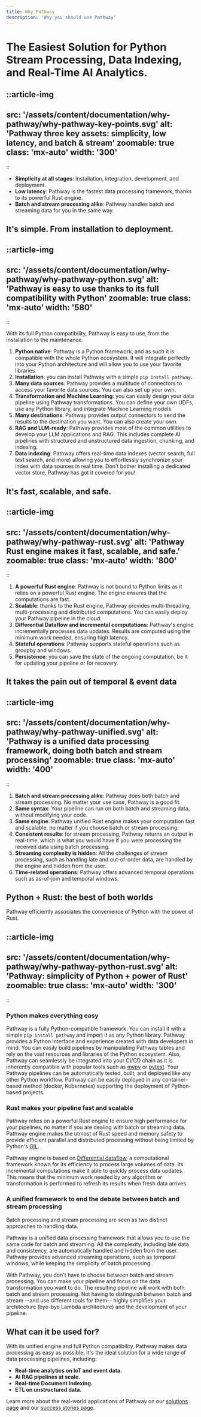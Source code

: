 ```yaml
---
title: Why Pathway
description: 'Why you should use Pathway'
---
```


# The Easiest Solution for Python Stream Processing, Data Indexing, and Real-Time AI Analytics.

<!-- https://www.canva.com/design/DAGEibqmR74/6QHiszH-xUcKeBSCciNuYA/edit?utm_content=DAGEibqmR74&utm_campaign=designshare&utm_medium=link2&utm_source=sharebutton -->
<!-- ![Pathway three key assets: simplicity, low latency, and batch & stream](/assets/content/documentation/why-pathway/why-pathway-key-points.svg) -->
::article-img
---
src: '/assets/content/documentation/why-pathway/why-pathway-key-points.svg'
alt: 'Pathway three key assets: simplicity, low latency, and batch & stream'
zoomable: true
class: 'mx-auto'
width: '300'
---
::

- **Simplicity at all stages**: Installation, integration, development, and deployment.
- **Low latency**: Pathway is the fastest data processing framework, thanks to its powerful Rust engine.
- **Batch and stream processing alike**: Pathway handles batch and streaming data for you in the same way.


## It's simple. From installation to deployment.

<!-- https://www.canva.com/design/DAGEirGYDO0/YtOm02qpZF52oy6C022low/edit?utm_content=DAGEirGYDO0&utm_campaign=designshare&utm_medium=link2&utm_source=sharebutton -->
<!-- ![Pathway is easy to use thanks to its full compatibility with Python](/assets/content/documentation/why-pathway/why-pathway-python.svg) -->
::article-img
---
src: '/assets/content/documentation/why-pathway/why-pathway-python.svg'
alt: 'Pathway is easy to use thanks to its full compatibility with Python'
zoomable: true
class: 'mx-auto'
width: '580'
---
::

With its full Python compatibility, Pathway is easy to use, from the installation to the maintenance.

1. **Python native**: Pathway is a Python framework, and as such it is compatible with the whole Python ecosystem. It will integrate perfectly into your Python architecture and will allow you to use your favorite libraries.
2. **Installation**: you can install Pathway with a simple `pip install pathway`.
3. **Many data sources**: Pathway provides a multitude of connectors to access your favorite data sources. You can also set up your own.
4. **Transformation and Machine Learning**: you can easily design your data pipeline using Pathway transformations. You can define your own UDFs, use any Python library, and integrate Machine Learning models.
5. **Many destinations**: Pathway provides output connectors to send the results to the destination you want. You can also create your own.
6. **RAG and LLM-ready**: Pathway provides most of the common utilities to develop your LLM applications and RAG. This includes complete AI pipelines with structured and unstructured data ingestion, chunking, and indexing.
7. **Data indexing**: Pathway offers real-time data indexes (vector search, full text search, and more) allowing you to effortlessly synchronize your index with data sources in real time. Don't bother installing a dedicated vector store, Pathway has got it covered for you!

## It's fast, scalable, and safe.

<!-- https://www.canva.com/design/DAGEipyLAgo/kZCSb7DqOXTnVbvghT2m2w/edit?utm_content=DAGEipyLAgo&utm_campaign=designshare&utm_medium=link2&utm_source=sharebutton -->
<!-- ![Pathway Rust engine makes it fast, scalable, and safe.](/assets/content/documentation/why-pathway/why-pathway-rust.svg) -->
::article-img
---
src: '/assets/content/documentation/why-pathway/why-pathway-rust.svg'
alt: 'Pathway Rust engine makes it fast, scalable, and safe.'
zoomable: true
class: 'mx-auto'
width: '800'
---
::

1. **A powerful Rust engine**: Pathway is not bound to Python limits as it relies on a powerful Rust engine. The engine ensures that the computations are fast.
2. **Scalable**: thanks to the Rust engine, Pathway provides multi-threading, multi-processing and distributed computations. You can easily deploy your Pathway pipeline in the cloud.
3. **Differential Dataflow and incremental computations**: Pathway's engine incrementally processes data updates. Results are computed using the minimum work needed, ensuring high latency.
4. **Stateful operations**: Pathway supports stateful operations such as groupby and windows.
5. **Persistence**: you can save the state of the ongoing computation, be it for updating your pipeline or for recovery.
<!-- 6. **Fault-tolerant** -->

## It takes the pain out of temporal & event data

<!-- https://www.canva.com/design/DAGEiyGFyX4/3cMkRN6D5jmomK7vC-p0NQ/edit?utm_content=DAGEiyGFyX4&utm_campaign=designshare&utm_medium=link2&utm_source=sharebutton -->
<!-- ![Pathway is a unified data processing framework, doing both batch and stream processing](/assets/content/documentation/why-pathway/why-pathway-unified.svg) -->
::article-img
---
src: '/assets/content/documentation/why-pathway/why-pathway-unified.svg'
alt: 'Pathway is a unified data processing framework, doing both batch and stream processing'
zoomable: true
class: 'mx-auto'
width: '400'
---
::

1. **Batch and stream processing alike**: Pathway does both batch and stream processing. No matter your use case, Pathway is a good fit.
2. **Same syntax**: Your pipeline can run on both batch and streaming data, without modifying your code.
3. **Same engine**: Pathway unified Rust engine makes your computation fast and scalable, no matter if you choose batch or stream processing.
4. **Consistent results**: for stream processing, Pathway returns an output in real-time, which is what you would have if you were processing the received data using batch processing.
5. **Streaming complexity is hidden**: All the challenges of stream processing, such as handling late and out-of-order data, are handled by the engine and hidden from the user.
6. **Time-related operations**: Pathway offers advanced temporal operations such as as-of-join and temporal windows. 

## Python + Rust: the best of both worlds

Pathway efficiently associates the convenience of Python with the power of Rust.

<!-- https://www.canva.com/design/DAGEjAJ_cS0/wdoUAK8nJpp85jcjjbHLnQ/edit?utm_content=DAGEjAJ_cS0&utm_campaign=designshare&utm_medium=link2&utm_source=sharebutton -->
<!-- ![Pathway: simplicity of Python + power of Rust](/assets/content/documentation/why-pathway/why-pathway-python-rust.svg) -->
::article-img
---
src: '/assets/content/documentation/why-pathway/why-pathway-python-rust.svg'
alt: 'Pathway: simplicity of Python + power of Rust'
zoomable: true
class: 'mx-auto'
width: '300'
---
::

### Python makes everything easy

Pathway is a fully Python-compatible framework.
You can install it with a simple `pip install pathway` and import it as any Python library.
Pathway provides a Python interface and experience created with data developers in mind.
You can easily build pipelines by manipulating Pathway tables and rely on the vast resources and libraries of the Python ecosystem.
Also, Pathway can seamlessly be integrated into your CI/CD chain as it is inherently compatible with popular tools such as [mypy](https://mypy-lang.org/) or [pytest](https://pytest.org/).
Your Pathway pipelines can be automatically tested, built, and deployed like any other Python workflow.
Pathway can be easily deployed in any container-based method (docker, Kubernetes) supporting the deployment of Python-based projects.

### Rust makes your pipeline fast and scalable

Pathway relies on a powerful Rust engine to ensure high performance for your pipelines, no matter if you are dealing with batch or streaming data.
Pathway engine makes the utmost of Rust speed and memory safety to provide efficient parallel and distributed processing without being limited by Python's [GIL](https://en.wikipedia.org/w/index.php?title=Global_interpreter_lock&oldid=1144836295).

Pathway engine is based on [Differential dataflow](https://timelydataflow.github.io/differential-dataflow/), a computational framework known for its efficiency to process large volumes of data.
Its incremental computations make it able to quickly process data updates.
This means that the minimum work needed by any algorithm or transformation is performed to refresh its results when fresh data arrives.

### A unified framework to end the debate between batch and stream processing

Batch processing and stream processing are seen as two distinct approaches to handling data.
<!-- However, when you think about it, all the data we interact with is, in essence, a data stream.
Data is typically generated and updated over time. -->
Pathway is a unified data processing framework that allows you to use the same code for batch and streaming.
All the complexity, including late data and consistency, are automatically handled and hidden from the user.
Pathway provides advanced streaming operations, such as temporal windows, while keeping the simplicity of batch processing.

With Pathway, you don't have to choose between batch and stream processing.
You can make your pipeline and focus on the data transformation you want to do.
The resulting pipeline will work with both batch and stream processing.
Not having to distinguish between batch and stream --and use different tools for them-- highly simplifies your architecture (bye-bye Lambda architecture) and the development of your pipeline.

## What can it be used for?
With its unified engine and full Python compatibility, Pathway makes data processing as easy as possible.
It's the ideal solution for a wide range of data processing pipelines, including:
- **Real-time analytics on IoT and event data.**
- **AI RAG pipelines at scale.**
- **Real-time Document Indexing.**
- **ETL on unstructured data.**

Learn more about the real-world applications of Pathway on our [solutions page](/solutions) and our [success stories page](/success-stories).
